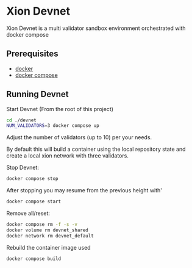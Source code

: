 # Xion Devnet

Xion Devnet is a multi validator sandbox environment orchestrated with docker compose

## Prerequisites

- [docker](https://www.docker.com/)
- [docker compose](https://github.com/docker/compose)

## Running Devnet

Start Devnet
(From the root of this project)
```sh
cd ./devnet
NUM_VALIDATORS=3 docker compose up
```

Adjust the number of validators (up to 10) per your needs.

By default this will build a container using the local repository state
and create a local xion network with three validators.

Stop Devnet:

```sh
docker compose stop
```

After stopping you may resume from the previous height with'

```sh
docker compose start
```

Remove all/reset:

```sh
docker compose rm -f -s -v
docker volume rm devnet_shared
docker network rm devnet_default
```

Rebuild the container image used

```sh
docker compose build
```
